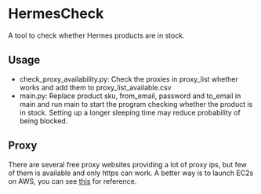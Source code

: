 # HermesCheck
A tool to check whether Hermes products are in stock.
## Usage
* check_proxy_availability.py: Check the proxies in proxy_list whether works and add them to proxy_list_available.csv
* main.py: Replace product sku, from_email, password and to_email in main and run main to start the program checking whether the product is in stock. Setting up a longer sleeping time may reduce probability of being blocked.
## Proxy
There are several free proxy websites providing a lot of proxy ips, but few of them is available and only https can work.
A better way is to launch EC2s on AWS, you can see [this](https://blog.coingecko.com/how-to-create-a-self-healing-web-proxy-cluster-with-aws-and-squid-in-8-steps/) for reference. 

